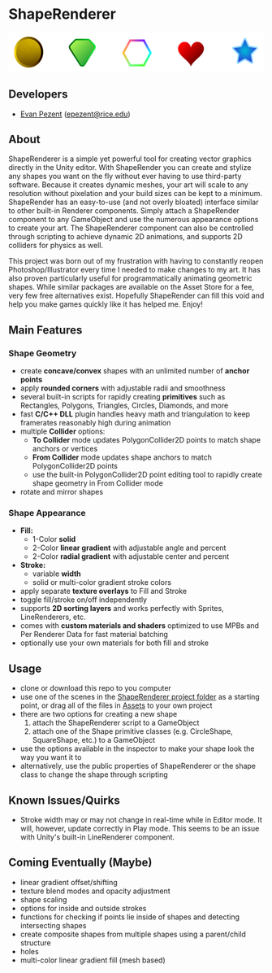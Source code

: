 # ShapeRenderer

![ShapeRenderer](https://github.com/epezent/ShapeRenderer/blob/master/screenshot.png)

## Developers

- [Evan Pezent](http://evanpezent.com) (epezent@rice.edu)

## About

ShapeRenderer is a simple yet powerful tool for creating vector graphics directly in the Unity editor. With ShapeRender you can create and stylize any shapes you want on the fly without ever having to use third-party software. Because it creates dynamic meshes, your art will scale to any resolution without pixelation and your build sizes can be kept to a minimum. ShapeRender has an easy-to-use (and not overly bloated) interface similar to other built-in Renderer components. Simply attach a ShapeRender component to any GameObject and use the numerous appearance options to create your art. The ShapeRenderer component can also be controlled through scripting to achieve dynamic 2D animations, and supports 2D colliders for physics as well.

This project was born out of my frustration with having to constantly reopen Photoshop/Illustrator every time I needed to make changes to my art. It has also proven particularly useful for programmatically animating geometric shapes. While similar packages are available on the Asset Store for a fee, very few free alternatives exist. Hopefully ShapeRender can fill this void and help you make games quickly like it has helped me. Enjoy!

## Main Features

### Shape Geometry

- create **concave/convex** shapes with an unlimited number of **anchor points**
- apply **rounded corners** with adjustable radii and smoothness
- several built-in scripts for rapidly creating **primitives** such as Rectangles, Polygons, Triangles, Circles, Diamonds, and more
- fast **C/C++ DLL** plugin handles heavy math and triangulation to keep framerates reasonably high during animation
- multiple **Collider** options:
    - **To Collider** mode updates PolygonCollider2D points to match shape anchors or vertices
    - **From Collider** mode updates shape anchors to match PolygonCollider2D points
    - use the built-in PolygonCollider2D point editing tool to rapidly create shape geometry in From Collider mode
- rotate and mirror shapes

### Shape Appearance

- **Fill:**
    - 1-Color **solid**
    - 2-Color **linear gradient** with adjustable angle and percent
    - 2-Color **radial gradient** with adjustable center and percent
- **Stroke:**
    - variable **width**
    - solid or multi-color gradient stroke colors
- apply separate **texture overlays** to Fill and Stroke
- toggle fill/stroke on/off independently
- supports **2D sorting layers** and works perfectly with Sprites, LineRenderers, etc.
- comes with **custom materials and shaders** optimized to use MPBs and Per Renderer Data for fast material batching
- optionally use your own materials for both fill and stroke

## Usage

- clone or download this repo to you computer
- use one of the scenes in the [ShapeRenderer project folder](https://github.com/epezent/ShapeRenderer/tree/master/ShapeRenderer) as a starting point, or drag all of the files in [Assets](https://github.com/epezent/ShapeRenderer/tree/master/ShapeRenderer/Assets) to your own project
- there are two options for creating a new shape
    1. attach the ShapeRenderer script to a GameObject
    2. attach one of the Shape primitive classes (e.g. CircleShape, SquareShape, etc.) to a GameObject
- use the options available in the inspector to make your shape look the way you want it to
- alternatively, use the public properties of ShapeRenderer or the shape class to change the shape through scripting

## Known Issues/Quirks

- Stroke width may or may not change in real-time while in Editor mode. It will, however, update correctly in Play mode. This seems to be an issue with Unity's built-in LineRenderer component.

## Coming Eventually (Maybe)

- linear gradient offset/shifting
- texture blend modes and opacity adjustment
- shape scaling
- options for inside and outside strokes
- functions for checking if points lie inside of shapes and detecting intersecting shapes
- create composite shapes from multiple shapes using a parent/child structure
- holes
- multi-color linear gradient fill (mesh based)

